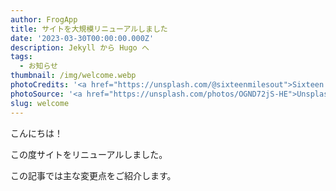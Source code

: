 ```yaml
---
author: FrogApp
title: サイトを大規模リニューアルしました
date: '2023-03-30T00:00:00.000Z'
description: Jekyll から Hugo へ
tags:
  - お知らせ
thumbnail: /img/welcome.webp
photoCredits: '<a href="https://unsplash.com/@sixteenmilesout">Sixteen Miles Out</a>'
photoSource: '<a href="https://unsplash.com/photos/OGND72jS-HE">Unsplash</a>'
slug: welcome
---
```


こんにちは！

この度サイトをリニューアルしました。

この記事では主な変更点をご紹介します。
